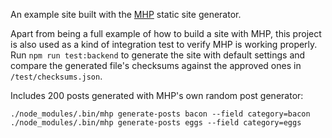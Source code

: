 An example site built with the [MHP](https://github.com/mtti/mhp) static site generator.

Apart from being a full example of how to build a site with MHP, this project is also used as a kind of integration test to verify MHP is working properly. Run `npm run test:backend` to generate the site with default settings and compare the generated file's checksums against the approved ones in `/test/checksums.json`.

Includes 200 posts generated with MHP's own random post generator:

```
./node_modules/.bin/mhp generate-posts bacon --field category=bacon
./node_modules/.bin/mhp generate-posts eggs --field category=eggs
```
